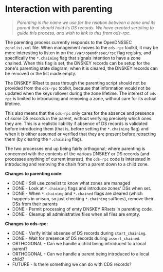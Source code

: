 # Interaction with parenting

> *Parenting is the name we use for the relation between a zone and its parent
> that should hold its DS records.  We have created scripting to guide this
> process, and wish to link to this from ods-rpc.*

The parenting process currently responds to the OpenDNSSEC `zonelist.xml` file.
When management moves to the `ods-rpc` toolkit, it may be more interesting to
listen in on the `/var/opendnssec/rpc` flag registry, and specifically the
`*.chaining` flag that signals intention to have a zone chained.  When this
flag is set, the DNSKEY records can be setup for the zone's parenting state
diagram; when it is cleared, the DNSKEY records can be removed or the list
made empty.

The DNSKEY RRset to pass through the parenting script should not be provided
from the `ods-rpc` toolkit, because that information would not be updated
when the keys rollover during the zone lifetime.  The interest of `ods-rpc` 
is limited to introducing and removing a zone, without care for its actual
lifetime.

This also means that the `ods-rpc` only cares for the absence and presence
of *some* DS records in the parent, without verifying precisely which ones
they are.  This is a realistic liability if absence of DS records is
validated before introducing them (that is, before setting the `*.chaining`
flag) and when it is either assumed or verified that they are present before
retracting them (by clearing the `*.chaining` flag).

The two processes end up being fairly orthogonal; where parenting is
concerned with the contents of the various DNSKEY or DS records (and
processes anything of current interest), the `ods-rpc` code is interested
in introducing and removing the chain from a parent down to a child zone.

**Changes to parenting code:**

  * DONE - Still use zonelist to know what zones are managed
  * DONE - Look at `*.chaining` flags and introduce zones' DSs when set.
  * DONE - When `*.chaining` and `*.chained` flags are cleared (which happens in unison, so just checking `*.chaining` suffices), remove their DSs from their parents
  * DONE - Permit processing of emty DNSKEY RRsets in parenting code.
  * DONE - Cleanup all administrative files when all files are empty.

**Changes to ods-rpc:**

  * DONE - Verify initial absense of DS records during `start_chaining`.
  * DONE - Wait for presence of DS records during `assert_chained`.
  * ORTHOGONAL - Can we handle a child being introduced to a local parent?
  * ORTHOGONAL - Can we handle a parent being introduced to a local child?
  * FUTURE - Is there something we can do with CDS records?

